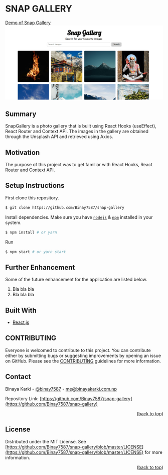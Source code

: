 # SNAP GALLERY
[Demo of Snap Gallery](https://snap-gallery-binay7587.vercel.app)
![](./docs/snap-gallery.png)

## Summary
SnapGallery is a photo gallery that is built using React Hooks (useEffect), React Router and Context API. The images in the gallery are obtained through the Unsplash API and retrieved using Axios.

## Motivation

The purpose of this project was to get familiar with React Hooks, React Router and Context API.

## Setup Instructions

First clone this repository.
```bash
$ git clone https://github.com/Binay7587/snap-gallery
```

Install dependencies. Make sure you have [`nodejs`](https://nodejs.org/en/) & [`npm`](https://www.npmjs.com/) installed in your system.
```bash
$ npm install # or yarn
```

Run
```bash
$ npm start # or yarn start
```

<!-- FURTHER ENHANCEMENT -->
## Further Enhancement
Some of the future enhancement for the application are listed below.
1. Bla bla bla
2. Bla bla bla

<!-- BUILT WITH -->
## Built With

* [React.js](https://reactjs.org/)

<!-- CONTRIBUTING -->
## CONTRIBUTING

Everyone is welcomed to contribute to this project. You can contribute either by submitting bugs or suggesting improvements by opening an issue on GitHub. Please see the [CONTRIBUTING](CONTRIBUTING.md) guidelines for more information.

<!-- CONTACT -->
## Contact

Binaya Karki - [@binay7587](https://www.linkedin.com/in/binay7587) - me@binayakarki.com.np

Repository Link: [https://github.com/Binay7587/snap-gallery](https://github.com/Binay7587/snap-gallery)

<p align="right">(<a href="#top">back to top</a>)</p>

<!-- LICENSE -->
## License

Distributed under the MIT License. See [https://github.com/Binay7587/snap-gallery/blob/master/LICENSE](https://github.com/Binay7587/snap-gallery/blob/master/LICENSE) for more information.

<p align="right">(<a href="#top">back to top</a>)</p>